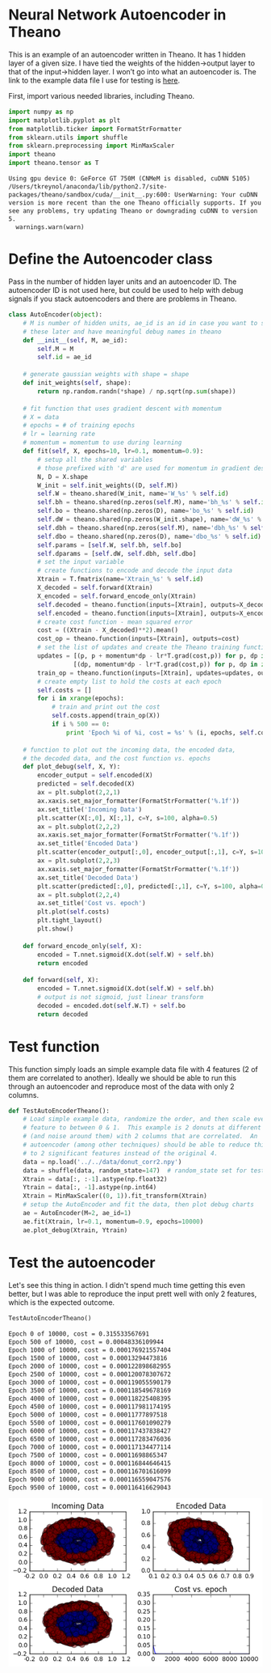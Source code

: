 
# Neural Network Autoencoder in Theano

This is an example of an autoencoder written in Theano. It has 1 hidden layer of a given size. I have tied the weights of the hidden->output layer to that of the input->hidden layer. I won’t go into what an autoencoder is. The link to the example data file I use for testing is [here](/data/donut_corr2.npy).

First, import various needed libraries, including Theano.


```python
import numpy as np
import matplotlib.pyplot as plt
from matplotlib.ticker import FormatStrFormatter
from sklearn.utils import shuffle
from sklearn.preprocessing import MinMaxScaler
import theano
import theano.tensor as T

```

    Using gpu device 0: GeForce GT 750M (CNMeM is disabled, cuDNN 5105)
    /Users/tkreynol/anaconda/lib/python2.7/site-packages/theano/sandbox/cuda/__init__.py:600: UserWarning: Your cuDNN version is more recent than the one Theano officially supports. If you see any problems, try updating Theano or downgrading cuDNN to version 5.
      warnings.warn(warn)


# Define the Autoencoder class

Pass in the number of hidden layer units and an autoencoder ID.  The autoencoder ID is not used here, but could be used to help with debug signals if you stack autoencoders and there are problems in Theano.


```python
class AutoEncoder(object):
    # M is number of hidden units, ae_id is an id in case you want to stack
    # these later and have meaningful debug names in theano
    def __init__(self, M, ae_id):
        self.M = M
        self.id = ae_id

    # generate gaussian weights with shape = shape
    def init_weights(self, shape):
        return np.random.randn(*shape) / np.sqrt(np.sum(shape))

    # fit function that uses gradient descent with momentum
    # X = data
    # epochs = # of training epochs
    # lr = learning rate
    # momentum = momentum to use during learning
    def fit(self, X, epochs=10, lr=0.1, momentum=0.9):
        # setup all the shared variables
        # those prefixed with 'd' are used for momentum in gradient descent
        N, D = X.shape
        W_init = self.init_weights((D, self.M))
        self.W = theano.shared(W_init, name='W_%s' % self.id)
        self.bh = theano.shared(np.zeros(self.M), name='bh_%s' % self.id)
        self.bo = theano.shared(np.zeros(D), name='bo_%s' % self.id)
        self.dW = theano.shared(np.zeros(W_init.shape), name='dW_%s' % self.id)
        self.dbh = theano.shared(np.zeros(self.M), name='dbh_%s' % self.id)
        self.dbo = theano.shared(np.zeros(D), name='dbo_%s' % self.id)
        self.params = [self.W, self.bh, self.bo]
        self.dparams = [self.dW, self.dbh, self.dbo]
        # set the input variable
        # create functions to encode and decode the input data
        Xtrain = T.fmatrix(name='Xtrain_%s' % self.id)
        X_decoded = self.forward(Xtrain)
        X_encoded = self.forward_encode_only(Xtrain)
        self.decoded = theano.function(inputs=[Xtrain], outputs=X_decoded)
        self.encoded = theano.function(inputs=[Xtrain], outputs=X_encoded)
        # create cost function - mean squared error
        cost = ((Xtrain - X_decoded)**2).mean()
        cost_op = theano.function(inputs=[Xtrain], outputs=cost)
        # set the list of updates and create the Theano training function
        updates = [(p, p + momentum*dp - lr*T.grad(cost,p)) for p, dp in zip(self.params, self.dparams)] + \
                  [(dp, momentum*dp - lr*T.grad(cost,p)) for p, dp in zip(self.params, self.dparams)]
        train_op = theano.function(inputs=[Xtrain], updates=updates, outputs=cost)
        # create empty list to hold the costs at each epoch
        self.costs = []
        for i in xrange(epochs):
            # train and print out the cost
            self.costs.append(train_op(X))
            if i % 500 == 0:
                print 'Epoch %i of %i, cost = %s' % (i, epochs, self.costs[-1])

    # function to plot out the incoming data, the encoded data,
    # the decoded data, and the cost function vs. epochs
    def plot_debug(self, X, Y):
        encoder_output = self.encoded(X)
        predicted = self.decoded(X)
        ax = plt.subplot(2,2,1)
        ax.xaxis.set_major_formatter(FormatStrFormatter('%.1f'))
        ax.set_title('Incoming Data')
        plt.scatter(X[:,0], X[:,1], c=Y, s=100, alpha=0.5)
        ax = plt.subplot(2,2,2)
        ax.xaxis.set_major_formatter(FormatStrFormatter('%.1f'))
        ax.set_title('Encoded Data')
        plt.scatter(encoder_output[:,0], encoder_output[:,1], c=Y, s=100, alpha=0.5)
        ax = plt.subplot(2,2,3)
        ax.xaxis.set_major_formatter(FormatStrFormatter('%.1f'))
        ax.set_title('Decoded Data')
        plt.scatter(predicted[:,0], predicted[:,1], c=Y, s=100, alpha=0.5)
        ax = plt.subplot(2,2,4)
        ax.set_title('Cost vs. epoch')
        plt.plot(self.costs)
        plt.tight_layout()
        plt.show()

    def forward_encode_only(self, X):
        encoded = T.nnet.sigmoid(X.dot(self.W) + self.bh)
        return encoded

    def forward(self, X):
        encoded = T.nnet.sigmoid(X.dot(self.W) + self.bh)
        # output is not sigmoid, just linear transform
        decoded = encoded.dot(self.W.T) + self.bo
        return decoded
```

# Test function

This function simply loads an simple example data file with 4 features (2 of them are correlated to another). Ideally we should be able to run this through an autoencoder and reproduce most of the data with only 2 columns.


```python
def TestAutoEncoderTheano():
    # Load simple example data, randomize the order, and then scale every
    # feature to between 0 & 1.  This example is 2 donuts at different radii
    # (and noise around them) with 2 columns that are correlated.  An
    # autoencoder (among other techniques) should be able to reduce this down
    # to 2 significant features instead of the original 4.
    data = np.load('../../data/donut_corr2.npy')
    data = shuffle(data, random_state=147)  # random_state set for testing
    Xtrain = data[:, :-1].astype(np.float32)
    Ytrain = data[:, -1].astype(np.int64)
    Xtrain = MinMaxScaler((0, 1)).fit_transform(Xtrain)
    # setup the AutoEncoder and fit the data, then plot debug charts
    ae = AutoEncoder(M=2, ae_id=1)
    ae.fit(Xtrain, lr=0.1, momentum=0.9, epochs=10000)
    ae.plot_debug(Xtrain, Ytrain)
```

# Test the autoencoder

Let's see this thing in action.  I didn't spend much time getting this even better, but I was able to reproduce the input prett well with only 2 features, which is the expected outcome.


```python
TestAutoEncoderTheano()
```

    Epoch 0 of 10000, cost = 0.315533567691
    Epoch 500 of 10000, cost = 0.00048336109944
    Epoch 1000 of 10000, cost = 0.000176921557404
    Epoch 1500 of 10000, cost = 0.00013294473816
    Epoch 2000 of 10000, cost = 0.000122898682955
    Epoch 2500 of 10000, cost = 0.000120078307672
    Epoch 3000 of 10000, cost = 0.000119055590179
    Epoch 3500 of 10000, cost = 0.000118549678169
    Epoch 4000 of 10000, cost = 0.000118225408395
    Epoch 4500 of 10000, cost = 0.000117981174195
    Epoch 5000 of 10000, cost = 0.00011777897518
    Epoch 5500 of 10000, cost = 0.000117601090279
    Epoch 6000 of 10000, cost = 0.000117437838427
    Epoch 6500 of 10000, cost = 0.000117283476036
    Epoch 7000 of 10000, cost = 0.000117134477114
    Epoch 7500 of 10000, cost = 0.00011698865347
    Epoch 8000 of 10000, cost = 0.000116844646415
    Epoch 8500 of 10000, cost = 0.000116701616099
    Epoch 9000 of 10000, cost = 0.000116559047576
    Epoch 9500 of 10000, cost = 0.000116416629043



![png](TheanoAutoencoder_files/TheanoAutoencoder_8_1.png)



```python

```
